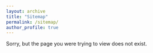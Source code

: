 ```yaml
---
layout: archive
title: "Sitemap"
permalink: /sitemap/
author_profile: true
---
```


Sorry, but the page you were trying to view does not exist.
